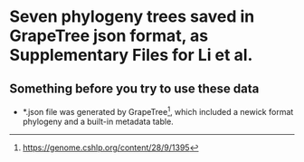 # Seven phylogeny trees saved in GrapeTree json format, as Supplementary Files for Li et al.
## Something before you try to use these data
* *.json file was generated by GrapeTree[^GrapeTree], which included a newick format phylogeny and a built-in metadata table.


[^GrapeTree]: https://genome.cshlp.org/content/28/9/1395
